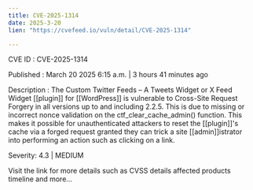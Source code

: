 ```yaml
---
title: CVE-2025-1314
date: 2025-3-20
lien: "https://cvefeed.io/vuln/detail/CVE-2025-1314"

---
```


CVE ID : CVE-2025-1314

Published :  March 20
2025
6:15 a.m. | 3 hours
41 minutes ago

Description : The Custom Twitter Feeds – A Tweets Widget or X Feed Widget [[plugin]] for  [[WordPress]] is vulnerable to Cross-Site Request Forgery in all versions up to
and including
2.2.5. This is due to missing or incorrect nonce validation on the ctf_clear_cache_admin() function. This makes it possible for unauthenticated attackers to reset the [[plugin]]'s cache via a forged request granted they can trick a site [[admin]]istrator into performing an action such as clicking on a link.

Severity: 4.3 | MEDIUM

Visit the link for more details
such as CVSS details
affected products
timeline
and more...
